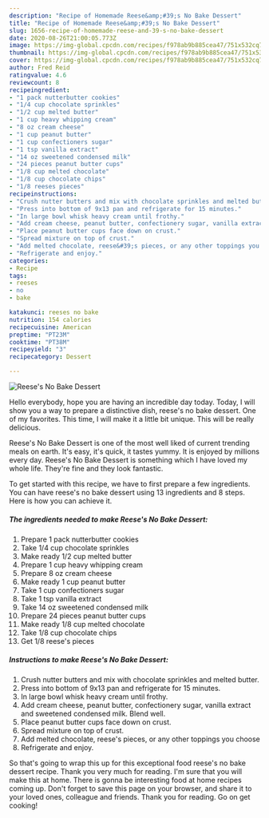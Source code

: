 ```yaml
---
description: "Recipe of Homemade Reese&amp;#39;s No Bake Dessert"
title: "Recipe of Homemade Reese&amp;#39;s No Bake Dessert"
slug: 1656-recipe-of-homemade-reese-and-39-s-no-bake-dessert
date: 2020-08-26T21:00:05.773Z
image: https://img-global.cpcdn.com/recipes/f978ab9b885cea47/751x532cq70/reeses-no-bake-dessert-recipe-main-photo.jpg
thumbnail: https://img-global.cpcdn.com/recipes/f978ab9b885cea47/751x532cq70/reeses-no-bake-dessert-recipe-main-photo.jpg
cover: https://img-global.cpcdn.com/recipes/f978ab9b885cea47/751x532cq70/reeses-no-bake-dessert-recipe-main-photo.jpg
author: Fred Reid
ratingvalue: 4.6
reviewcount: 8
recipeingredient:
- "1 pack nutterbutter cookies"
- "1/4 cup chocolate sprinkles"
- "1/2 cup melted butter"
- "1 cup heavy whipping cream"
- "8 oz cream cheese"
- "1 cup peanut butter"
- "1 cup confectioners sugar"
- "1 tsp vanilla extract"
- "14 oz sweetened condensed milk"
- "24 pieces peanut butter cups"
- "1/8 cup melted chocolate"
- "1/8 cup chocolate chips"
- "1/8 reeses pieces"
recipeinstructions:
- "Crush nutter butters and mix with chocolate sprinkles and melted butter."
- "Press into bottom of 9x13 pan and refrigerate for 15 minutes."
- "In large bowl whisk heavy cream until frothy."
- "Add cream cheese, peanut butter, confectionery sugar, vanilla extract and sweetened condensed milk. Blend well."
- "Place peanut butter cups face down on crust."
- "Spread mixture on top of crust."
- "Add melted chocolate, reese&#39;s pieces, or any other toppings you choose"
- "Refrigerate and enjoy."
categories:
- Recipe
tags:
- reeses
- no
- bake

katakunci: reeses no bake 
nutrition: 154 calories
recipecuisine: American
preptime: "PT23M"
cooktime: "PT38M"
recipeyield: "3"
recipecategory: Dessert

---
```



![Reese&#39;s No Bake Dessert](https://img-global.cpcdn.com/recipes/f978ab9b885cea47/751x532cq70/reeses-no-bake-dessert-recipe-main-photo.jpg)

Hello everybody, hope you are having an incredible day today. Today, I will show you a way to prepare a distinctive dish, reese&#39;s no bake dessert. One of my favorites. This time, I will make it a little bit unique. This will be really delicious.



Reese&#39;s No Bake Dessert is one of the most well liked of current trending meals on earth. It's easy, it's quick, it tastes yummy. It is enjoyed by millions every day. Reese&#39;s No Bake Dessert is something which I have loved my whole life. They're fine and they look fantastic.


To get started with this recipe, we have to first prepare a few ingredients. You can have reese&#39;s no bake dessert using 13 ingredients and 8 steps. Here is how you can achieve it.

<!--inarticleads1-->

##### The ingredients needed to make Reese&#39;s No Bake Dessert:

1. Prepare 1 pack nutterbutter cookies
1. Take 1/4 cup chocolate sprinkles
1. Make ready 1/2 cup melted butter
1. Prepare 1 cup heavy whipping cream
1. Prepare 8 oz cream cheese
1. Make ready 1 cup peanut butter
1. Take 1 cup confectioners sugar
1. Take 1 tsp vanilla extract
1. Take 14 oz sweetened condensed milk
1. Prepare 24 pieces peanut butter cups
1. Make ready 1/8 cup melted chocolate
1. Take 1/8 cup chocolate chips
1. Get 1/8 reese&#39;s pieces




<!--inarticleads2-->

##### Instructions to make Reese&#39;s No Bake Dessert:

1. Crush nutter butters and mix with chocolate sprinkles and melted butter.
1. Press into bottom of 9x13 pan and refrigerate for 15 minutes.
1. In large bowl whisk heavy cream until frothy.
1. Add cream cheese, peanut butter, confectionery sugar, vanilla extract and sweetened condensed milk. Blend well.
1. Place peanut butter cups face down on crust.
1. Spread mixture on top of crust.
1. Add melted chocolate, reese&#39;s pieces, or any other toppings you choose
1. Refrigerate and enjoy.




So that's going to wrap this up for this exceptional food reese&#39;s no bake dessert recipe. Thank you very much for reading. I'm sure that you will make this at home. There is gonna be interesting food at home recipes coming up. Don't forget to save this page on your browser, and share it to your loved ones, colleague and friends. Thank you for reading. Go on get cooking!
